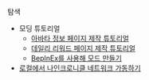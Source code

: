 탐색

- 모딩 튜토리얼
  - [아바타 정보 페이지 제작 튜토리얼](./modding/avatar-information-dapp-guide)
  - [데일리 리워드 페이지 제작 튜토리얼 ](./modding/daily-reward-dapp.md)
  - [BepInEx를 사용해 모드 만들기](./modding/bepinex-guide)
- [로컬에서 나인크로니클 네트워크 가동하기](./local-network-tutorial/getting-started)
